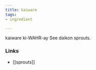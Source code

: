 ```yaml
---
title: kaiware
tags:
- ingredient

---
```

kaiware ki-WAHR-ay See daikon sprouts.

### Links

* [[sprouts]]
